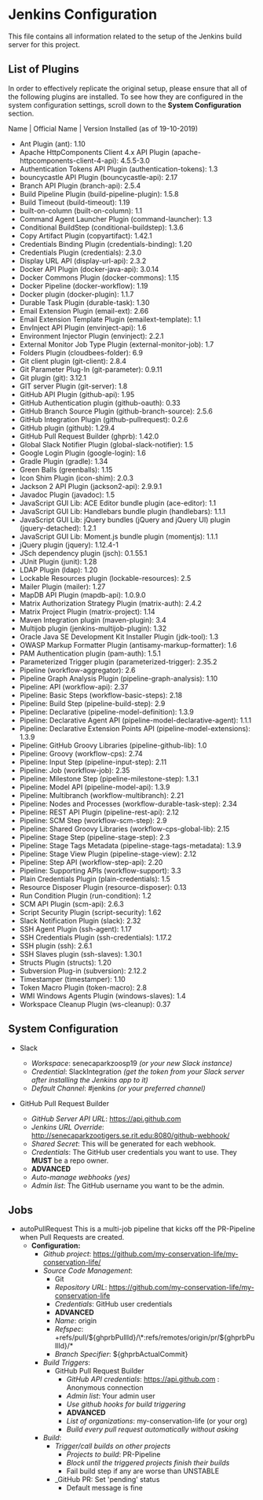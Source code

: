 # Jenkins Configuration

This file contains all information related to the setup of the Jenkins build server for this project. 

## List of Plugins

In order to effectively replicate the original setup, please ensure that all of the following plugins are installed. To see how they are configured in the system configuration settings, scroll down to the **System Configuration** section.

Name | Official Name | Version Installed (as of 19-10-2019)
* Ant Plugin (ant): 1.10																									
* Apache HttpComponents Client 4.x API Plugin (apache-httpcomponents-client-4-api): 4.5.5-3.0							
* Authentication Tokens API Plugin (authentication-tokens): 1.3					
* bouncycastle API Plugin (bouncycastle-api): 2.17																									
* Branch API Plugin (branch-api): 2.5.4																									
* Build Pipeline Plugin (build-pipeline-plugin): 1.5.8																									
* Build Timeout (build-timeout): 1.19																									
* built-on-column (built-on-column): 1.1																									
* Command Agent Launcher Plugin (command-launcher): 1.3																									
* Conditional BuildStep (conditional-buildstep): 1.3.6																									
* Copy Artifact Plugin (copyartifact): 1.42.1																									
* Credentials Binding Plugin (credentials-binding): 1.20																									
* Credentials Plugin (credentials): 2.3.0																									
* Display URL API (display-url-api): 2.3.2																									
* Docker API Plugin (docker-java-api): 3.0.14																									
* Docker Commons Plugin (docker-commons): 1.15																									
* Docker Pipeline (docker-workflow): 1.19																									
* Docker plugin (docker-plugin): 1.1.7																									
* Durable Task Plugin (durable-task): 1.30																									
* Email Extension Plugin (email-ext): 2.66																									
* Email Extension Template Plugin (emailext-template): 1.1																		
* EnvInject API Plugin (envinject-api): 1.6																									
* Environment Injector Plugin (envinject): 2.2.1																									
* External Monitor Job Type Plugin (external-monitor-job): 1.7																					
* Folders Plugin (cloudbees-folder): 6.9																									
* Git client plugin (git-client): 2.8.4																									
* Git Parameter Plug-In (git-parameter): 0.9.11																									
* Git plugin (git): 3.12.1																									
* GIT server Plugin (git-server): 1.8																									
* GitHub API Plugin (github-api): 1.95																									
* GitHub Authentication plugin (github-oauth): 0.33																									
* GitHub Branch Source Plugin (github-branch-source): 2.5.6								
* GitHub Integration Plugin (github-pullrequest): 0.2.6							
* GitHub plugin (github): 1.29.4																									
* GitHub Pull Request Builder (ghprb): 1.42.0																									
* Global Slack Notifier Plugin (global-slack-notifier): 1.5										
* Google Login Plugin (google-login): 1.6																									
* Gradle Plugin (gradle): 1.34																									
* Green Balls (greenballs): 1.15																									
* Icon Shim Plugin (icon-shim): 2.0.3																									
* Jackson 2 API Plugin (jackson2-api): 2.9.9.1																									
* Javadoc Plugin (javadoc): 1.5																									
* JavaScript GUI Lib: ACE Editor bundle plugin (ace-editor): 1.1														
* JavaScript GUI Lib: Handlebars bundle plugin (handlebars): 1.1.1									
* JavaScript GUI Lib: jQuery bundles (jQuery and jQuery UI) plugin (jquery-detached): 1.2.1						
* JavaScript GUI Lib: Moment.js bundle plugin (momentjs): 1.1.1															
* jQuery plugin (jquery): 1.12.4-1																									
* JSch dependency plugin (jsch): 0.1.55.1																									
* JUnit Plugin (junit): 1.28																									
* LDAP Plugin (ldap): 1.20																									
* Lockable Resources plugin (lockable-resources): 2.5																									
* Mailer Plugin (mailer): 1.27																									
* MapDB API Plugin (mapdb-api): 1.0.9.0																									
* Matrix Authorization Strategy Plugin (matrix-auth): 2.4.2
* Matrix Project Plugin (matrix-project): 1.14																									
* Maven Integration plugin (maven-plugin): 3.4																									
* Multijob plugin (jenkins-multijob-plugin): 1.32																									
* Oracle Java SE Development Kit Installer Plugin (jdk-tool): 1.3
* OWASP Markup Formatter Plugin (antisamy-markup-formatter): 1.6
* PAM Authentication plugin (pam-auth): 1.5.1																									
* Parameterized Trigger plugin (parameterized-trigger): 2.35.2
* Pipeline (workflow-aggregator): 2.6																									
* Pipeline Graph Analysis Plugin (pipeline-graph-analysis): 1.10
* Pipeline: API (workflow-api): 2.37																									
* Pipeline: Basic Steps (workflow-basic-steps): 2.18																									
* Pipeline: Build Step (pipeline-build-step): 2.9																									
* Pipeline: Declarative (pipeline-model-definition): 1.3.9
* Pipeline: Declarative Agent API (pipeline-model-declarative-agent): 1.1.1
* Pipeline: Declarative Extension Points API (pipeline-model-extensions): 1.3.9
* Pipeline: GitHub Groovy Libraries (pipeline-github-lib): 1.0
* Pipeline: Groovy (workflow-cps): 2.74																									
* Pipeline: Input Step (pipeline-input-step): 2.11																									
* Pipeline: Job (workflow-job): 2.35																									
* Pipeline: Milestone Step (pipeline-milestone-step): 1.3.1
* Pipeline: Model API (pipeline-model-api): 1.3.9																									
* Pipeline: Multibranch (workflow-multibranch): 2.21																									
* Pipeline: Nodes and Processes (workflow-durable-task-step): 2.34
* Pipeline: REST API Plugin (pipeline-rest-api): 2.12																									
* Pipeline: SCM Step (workflow-scm-step): 2.9																									
* Pipeline: Shared Groovy Libraries (workflow-cps-global-lib): 2.15
* Pipeline: Stage Step (pipeline-stage-step): 2.3																									
* Pipeline: Stage Tags Metadata (pipeline-stage-tags-metadata): 1.3.9
* Pipeline: Stage View Plugin (pipeline-stage-view): 2.12																									
* Pipeline: Step API (workflow-step-api): 2.20																									
* Pipeline: Supporting APIs (workflow-support): 3.3																									
* Plain Credentials Plugin (plain-credentials): 1.5																									
* Resource Disposer Plugin (resource-disposer): 0.13																									
* Run Condition Plugin (run-condition): 1.2																									
* SCM API Plugin (scm-api): 2.6.3																									
* Script Security Plugin (script-security): 1.62																									
* Slack Notification Plugin (slack): 2.32																									
* SSH Agent Plugin (ssh-agent): 1.17																									
* SSH Credentials Plugin (ssh-credentials): 1.17.2																									
* SSH plugin (ssh): 2.6.1																									
* SSH Slaves plugin (ssh-slaves): 1.30.1																									
* Structs Plugin (structs): 1.20																									
* Subversion Plug-in (subversion): 2.12.2																									
* Timestamper (timestamper): 1.10																									
* Token Macro Plugin (token-macro): 2.8																									
* WMI Windows Agents Plugin (windows-slaves): 1.4																									
* Workspace Cleanup Plugin (ws-cleanup): 0.37																									

## System Configuration
* Slack
  * _Workspace_: senecaparkzoosp19 _(or your new Slack instance)_
  * _Credential_: SlackIntegration _(get the token from your Slack server after installing the Jenkins app to it)_
  * _Default Channel_: #jenkins _(or your preferred channel)_

* GitHub Pull Request Builder
  * _GitHub Server API URL_: https://api.github.com
  * _Jenkins URL Override_: http://senecaparkzootigers.se.rit.edu:8080/github-webhook/
  * _Shared Secret_: This will be generated for each webhook.
  * _Credentials_: The GitHub user credentials you want to use. They **MUST** be a repo owner.
  * **ADVANCED**
  * _Auto-manage webhooks (yes)_
  * _Admin list_: The GitHub username you want to be the admin.

## Jobs
* autoPullRequest
  This is a multi-job pipeline that kicks off the PR-Pipeline when Pull Requests are created.
  * **Configuration:**
    * _Github project_: https://github.com/my-conservation-life/my-conservation-life/
    * _Source Code Management_: 
      * Git
      * _Repository URL_: https://github.com/my-conservation-life/my-conservation-life
      * _Credentials_: GitHub user credentials
      * **ADVANCED**
      * _Name_: origin
      * _Refspec_: +refs/pull/${ghprbPullId}/\*:refs/remotes/origin/pr/${ghprbPullId}/\*
      * _Branch Specifier_: ${ghprbActualCommit}
    * _Build Triggers_:
      * GitHub Pull Request Builder
        * _GitHub API credentials_: https://api.github.com : Anonymous connection
        * _Admin list_: Your admin user
        * _Use github hooks for build triggering_
        * **ADVANCED**
        * _List of organizations_: my-conservation-life (or your org)
        * _Build every pull request automatically without asking_
     * _Build_:
       * _Trigger/call builds on other projects_
         * _Projects to build_: PR-Pipeline
         * _Block until the triggered projects finish their builds_
         * Fail build step if any are worse than UNSTABLE
       * _GitHub PR: Set 'pending' status
         * Default message is fine
       
      
